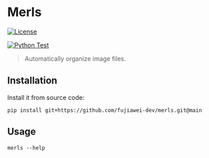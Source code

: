 # Merls

[![License](https://img.shields.io/pypi/l/merls)](https://github.com/fujiawei-dev/merls/blob/master/LICENSE)

[![Python Test](https://github.com/fujiawei-dev/merls/actions/workflows/python-test.yml/badge.svg)](https://github.com/fujiawei-dev/merls/actions/workflows/python-test.yml)

> Automatically organize image files.

## Installation

Install it from source code:

```shell
pip install git+https://github.com/fujiawei-dev/merls.git@main
```

## Usage

```shell
merls --help
```
